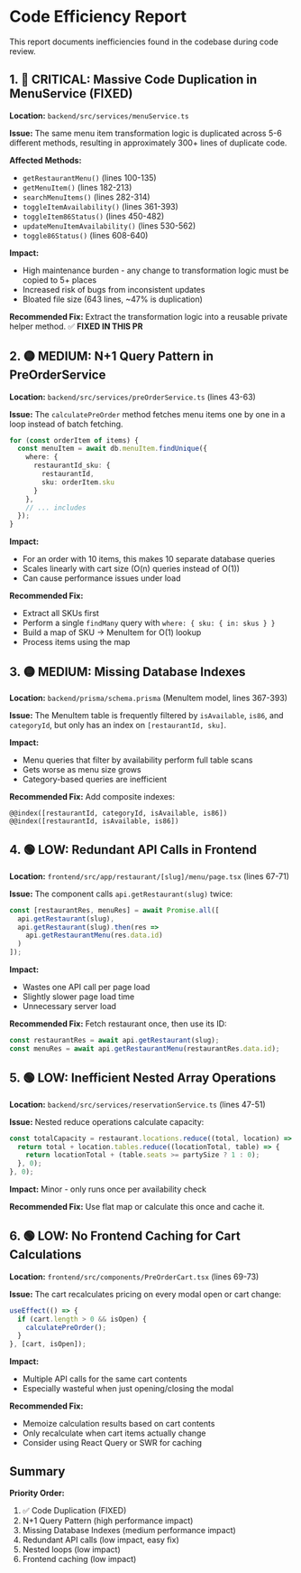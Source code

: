 # Code Efficiency Report

This report documents inefficiencies found in the codebase during code review.

## 1. 🔴 CRITICAL: Massive Code Duplication in MenuService (FIXED)

**Location:** `backend/src/services/menuService.ts`

**Issue:** The same menu item transformation logic is duplicated across 5-6 different methods, resulting in approximately 300+ lines of duplicate code.

**Affected Methods:**
- `getRestaurantMenu()` (lines 100-135)
- `getMenuItem()` (lines 182-213)
- `searchMenuItems()` (lines 282-314)
- `toggleItemAvailability()` (lines 361-393)
- `toggleItem86Status()` (lines 450-482)
- `updateMenuItemAvailability()` (lines 530-562)
- `toggle86Status()` (lines 608-640)

**Impact:** 
- High maintenance burden - any change to transformation logic must be copied to 5+ places
- Increased risk of bugs from inconsistent updates
- Bloated file size (643 lines, ~47% is duplication)

**Recommended Fix:** Extract the transformation logic into a reusable private helper method. ✅ **FIXED IN THIS PR**

## 2. 🟡 MEDIUM: N+1 Query Pattern in PreOrderService

**Location:** `backend/src/services/preOrderService.ts` (lines 43-63)

**Issue:** The `calculatePreOrder` method fetches menu items one by one in a loop instead of batch fetching.

```typescript
for (const orderItem of items) {
  const menuItem = await db.menuItem.findUnique({
    where: {
      restaurantId_sku: {
        restaurantId,
        sku: orderItem.sku
      }
    },
    // ... includes
  });
}
```

**Impact:**
- For an order with 10 items, this makes 10 separate database queries
- Scales linearly with cart size (O(n) queries instead of O(1))
- Can cause performance issues under load

**Recommended Fix:** 
- Extract all SKUs first
- Perform a single `findMany` query with `where: { sku: { in: skus } }`
- Build a map of SKU -> MenuItem for O(1) lookup
- Process items using the map

## 3. 🟡 MEDIUM: Missing Database Indexes

**Location:** `backend/prisma/schema.prisma` (MenuItem model, lines 367-393)

**Issue:** The MenuItem table is frequently filtered by `isAvailable`, `is86`, and `categoryId`, but only has an index on `[restaurantId, sku]`.

**Impact:**
- Menu queries that filter by availability perform full table scans
- Gets worse as menu size grows
- Category-based queries are inefficient

**Recommended Fix:** Add composite indexes:
```prisma
@@index([restaurantId, categoryId, isAvailable, is86])
@@index([restaurantId, isAvailable, is86])
```

## 4. 🟢 LOW: Redundant API Calls in Frontend

**Location:** `frontend/src/app/restaurant/[slug]/menu/page.tsx` (lines 67-71)

**Issue:** The component calls `api.getRestaurant(slug)` twice:
```typescript
const [restaurantRes, menuRes] = await Promise.all([
  api.getRestaurant(slug),
  api.getRestaurant(slug).then(res => 
    api.getRestaurantMenu(res.data.id)
  )
]);
```

**Impact:**
- Wastes one API call per page load
- Slightly slower page load time
- Unnecessary server load

**Recommended Fix:** Fetch restaurant once, then use its ID:
```typescript
const restaurantRes = await api.getRestaurant(slug);
const menuRes = await api.getRestaurantMenu(restaurantRes.data.id);
```

## 5. 🟢 LOW: Inefficient Nested Array Operations

**Location:** `backend/src/services/reservationService.ts` (lines 47-51)

**Issue:** Nested reduce operations calculate capacity:
```typescript
const totalCapacity = restaurant.locations.reduce((total, location) => {
  return total + location.tables.reduce((locationTotal, table) => {
    return locationTotal + (table.seats >= partySize ? 1 : 0);
  }, 0);
}, 0);
```

**Impact:** Minor - only runs once per availability check

**Recommended Fix:** Use flat map or calculate this once and cache it.

## 6. 🟢 LOW: No Frontend Caching for Cart Calculations

**Location:** `frontend/src/components/PreOrderCart.tsx` (lines 69-73)

**Issue:** The cart recalculates pricing on every modal open or cart change:
```typescript
useEffect(() => {
  if (cart.length > 0 && isOpen) {
    calculatePreOrder();
  }
}, [cart, isOpen]);
```

**Impact:**
- Multiple API calls for the same cart contents
- Especially wasteful when just opening/closing the modal

**Recommended Fix:** 
- Memoize calculation results based on cart contents
- Only recalculate when cart items actually change
- Consider using React Query or SWR for caching

## Summary

**Priority Order:**
1. ✅ Code Duplication (FIXED)
2. N+1 Query Pattern (high performance impact)
3. Missing Database Indexes (medium performance impact)
4. Redundant API calls (low impact, easy fix)
5. Nested loops (low impact)
6. Frontend caching (low impact)

